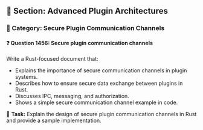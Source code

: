 ## 📘 Section: Advanced Plugin Architectures  
### 🔹 Category: Secure Plugin Communication Channels  
#### ❓ Question 1456: Secure plugin communication channels

Write a Rust-focused document that:

- Explains the importance of secure communication channels in plugin systems.
- Describes how to ensure secure data exchange between plugins in Rust.
- Discusses IPC, messaging, and authorization.
- Shows a simple secure communication channel example in code.

🔧 **Task:** Explain the design of secure plugin communication channels in Rust and provide a sample implementation.
